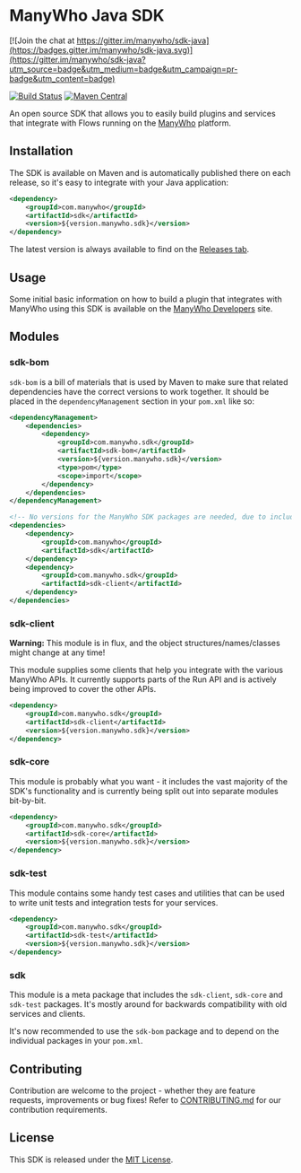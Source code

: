 ManyWho Java SDK
================

[![Join the chat at https://gitter.im/manywho/sdk-java](https://badges.gitter.im/manywho/sdk-java.svg)](https://gitter.im/manywho/sdk-java?utm_source=badge&utm_medium=badge&utm_campaign=pr-badge&utm_content=badge)

[![Build Status](https://travis-ci.org/manywho/sdk-java.svg?branch=master)](https://travis-ci.org/manywho/sdk-java)
[![Maven Central](https://maven-badges.herokuapp.com/maven-central/com.manywho/sdk/badge.svg)](https://maven-badges.herokuapp.com/maven-central/com.manywho/sdk)

An open source SDK that allows you to easily build plugins and services that integrate with Flows running on
the [ManyWho](https://manywho.com) platform.

## Installation

The SDK is available on Maven and is automatically published there on each release, so it's easy to integrate with your 
Java application:

```xml
<dependency>
    <groupId>com.manywho</groupId>
    <artifactId>sdk</artifactId>
    <version>${version.manywho.sdk}</version>
</dependency>
```

The latest version is always available to find on the [Releases tab](https://github.com/manywho/sdk-java/releases).

## Usage

Some initial basic information on how to build a plugin that integrates with ManyWho using this SDK is available on
the [ManyWho Developers](https://developers.manywho.com/display/MA/Building+a+Service) site.

## Modules

### sdk-bom

`sdk-bom` is a bill of materials that is used by Maven to make sure that related dependencies have the correct versions
to work together. It should be placed in the `dependencyManagement` section in your `pom.xml` like so:

```xml
<dependencyManagement>
    <dependencies>
        <dependency>
            <groupId>com.manywho.sdk</groupId>
            <artifactId>sdk-bom</artifactId>
            <version>${version.manywho.sdk}</version>
            <type>pom</type>
            <scope>import</scope>
        </dependency>
    </dependencies>
</dependencyManagement>

<!-- No versions for the ManyWho SDK packages are needed, due to including the BOM above -->
<dependencies>
    <dependency>
        <groupId>com.manywho</groupId>
        <artifactId>sdk</artifactId>
    </dependency>
    <dependency>
        <groupId>com.manywho.sdk</groupId>
        <artifactId>sdk-client</artifactId>
    </dependency>
</dependencies>
```

### sdk-client

**Warning:** This module is in flux, and the object structures/names/classes might change at any time!

This module supplies some clients that help you integrate with the various ManyWho APIs. It currently supports parts of
the Run API and is actively being improved to cover the other APIs.

```xml
<dependency>
    <groupId>com.manywho.sdk</groupId>
    <artifactId>sdk-client</artifactId>
    <version>${version.manywho.sdk}</version>
</dependency>
```

### sdk-core

This module is probably what you want - it includes the vast majority of the SDK's functionality and is currently being
split out into separate modules bit-by-bit.

```xml
<dependency>
    <groupId>com.manywho.sdk</groupId>
    <artifactId>sdk-core</artifactId>
    <version>${version.manywho.sdk}</version>
</dependency>
```

### sdk-test

This module contains some handy test cases and utilities that can be used to write unit tests and integration tests for
your services.

```xml
<dependency>
    <groupId>com.manywho.sdk</groupId>
    <artifactId>sdk-test</artifactId>
    <version>${version.manywho.sdk}</version>
</dependency>
```

### sdk

This module is a meta package that includes the `sdk-client`, `sdk-core` and `sdk-test` packages. It's mostly around for 
backwards compatibility with old services and clients. 

It's now recommended to use the `sdk-bom` package and to depend on the individual packages in your `pom.xml`.

## Contributing

Contribution are welcome to the project - whether they are feature requests, improvements or bug fixes! Refer to 
[CONTRIBUTING.md](CONTRIBUTING.md) for our contribution requirements.

## License

This SDK is released under the [MIT License](http://opensource.org/licenses/mit-license.php).